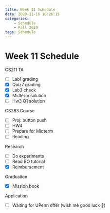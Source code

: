 ```yaml
---
title: Week 11 Schedule
date: 2020-11-16 16:26:15
categories: 
    - Schedule
    - Fall 2020
tags: Schedule
---
```


# Week 11 Schedule

CS211 TA
- [ ] Lab1 grading
- [x] Quiz7 grading
- [x] Lab3 check
- [x] Midterm solution
- [ ] Hw3 Q1 solution

CS283 Course
- [ ] Proj: button push
- [ ] HW4
- [ ] Prepare for Midterm
- [ ] Reading

Research
- [ ] Do experiments
- [ ] Read BO tutorial
- [x] Reimbursement

Graduation
- [x] Mission book

Application
- [ ] Waiting for UPenn offer (wish me good luck 🙏)